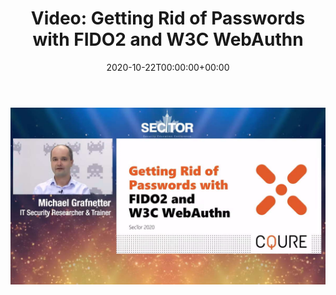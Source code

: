 ﻿---
ref: video-webauthn
title: 'Video: Getting Rid of&nbsp;Passwords with&nbsp;FIDO2 and&nbsp;W3C WebAuthn'
date: '2020-10-22T00:00:00+00:00'
layout: post
permalink: /en/getting-rid-of-passwords-with-fido2-and-w3c-webauthn/
lang: en
image: /assets/images/cover/sector-fido2.jpg
tags:
    - 'Azure Active Directory'
    - FIDO
    - Security
    - Video
    - SecTor
---

[![Getting Rid of&nbsp;Passwords with&nbsp;FIDO2 and&nbsp;W3C WebAuthn](/assets/images/cover/sector-fido2.jpg)](https://sector.ca/sessions/getting-rid-of-passwords-with-fido2-and-w3c-webauthn/)
